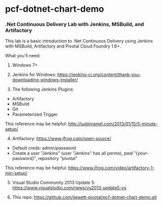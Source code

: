 # pcf-dotnet-chart-demo
### .Net Continuous Delivery Lab with Jenkins, MSBuild, and Artifactory

This lab is a basic introduction to .Net Continuous Delivery using Jenkins with MSBuild, Artifactory and Pivotal Cloud Foundry 1.6+.

What you'll need:

1) Windows 7+

2) Jenkins for Windows: 
https://jenkins-ci.org/content/thank-you-downloading-windows-installer/

3) The following Jenkins Plugins:
- Artifactory
- MSBuild
- Git
- Parameterized Trigger

This reference may be helpful: 
http://justinramel.com/2013/01/15/5-minute-setup/

4) Artifactory:
https://www.jfrog.com/open-source/

- Default creds: admin/password
- Create a user "Jenkins" (user "Jenkins" has all perms), pwd "{your-password}", repository "pivotal" 

This reference may be helpful:
https://www.jfrog.com/video/artifactory-1-min-setup/

5) Visual Studio Community 2013 Update 5:
https://www.visualstudio.com/news/vs2013-update5-vs

6) This repo:
https://github.com/jjewett-pivotal/pcf-dotnet-chart-demo.git




